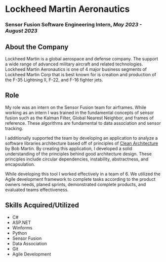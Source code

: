 # Lockheed Martin Aeronautics
### **Sensor Fusion Software Engineering Intern**, *May 2023 - August 2023*

## About the Company

Lockheed Martin is a global aerospace and defense company. The support a wide range of advanced military aircraft and related technologies. Lockheed Martin Aeronautics is one of 4 major business segments of Lockheed Martin Corp that is best known for is creation and production of the F-35 Lightning II, F-22, and F-16 fighter jets.

## Role

My role was an intern on the Sensor Fusion team for airframes. While working as an intern I was trained in the fundamental concepts of sensor fusion such as the Kalman Filter, Global Nearest Neighbor, and frames of reference. These algorithms are fundamental to data association and sensor tracking. 

I additionally supported the team by developing an application to analyze a software libraries architecture based off of principles of [Clean Architecture](https://blog.cleancoder.com/uncle-bob/2012/08/13/the-clean-architecture.html) by Bob Martin. By creating this application, I developed a solid understanding of the principles behind good architecture design. These principles include circular dependencies, instability, abstractness, and encapsulation. 

While developing this tool I worked effectively in a team of 6. We utilized the Agile development framework to complete tasks according to the product owners needs, planed sprints, demonstrated complete products, and evaluated teams effectiveness. 

## Skills Acquired/Utilized

* C# 
* ASP.NET
* Winforms
* Python
* Sensor Fusion
* Data Association
* Git
* Agile Development


